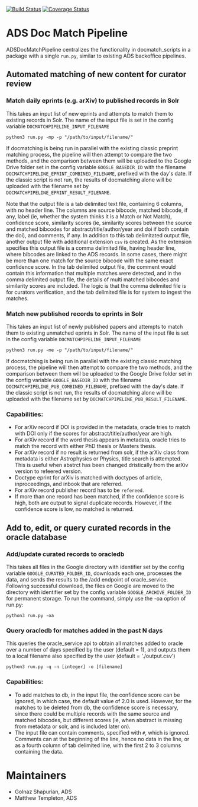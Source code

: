 [![Build Status](https://travis-ci.org/adsabs/ADSDocMatchPipeline.svg)](https://travis-ci.org/adsabs/ADSDocMatchPipeline)
[![Coverage Status](https://coveralls.io/repos/adsabs/ADSDocMatchPipeline/badge.svg)](https://coveralls.io/r/adsabs/ADSDocMatchPipeline)

# ADS Doc Match Pipeline

ADSDocMatchPipeline centralizes the functionality in docmatch_scripts in a package with a single ``run.py``, similar to existing ADS backoffice pipelines.

## Automated matching of new content for curator review

### Match daily eprints (e.g. arXiv) to published records in Solr

This takes an input list of new eprints and attempts to match them to existing records in Solr.  The name of the input file is set in the config variable ``DOCMATCHPIPELINE_INPUT_FILENAME``

  ``python3 run.py -mp -p "/path/to/input/filename/"``

If docmatching is being run in parallel with the existing classic preprint matching process, the pipeline will then attempt to compare the two methods, and the comparison between them will be uploaded to the Google Drive folder set in the config variable ``GOOGLE_BASEDIR_ID`` with the filename ``DOCMATCHPIPELINE_EPRINT_COMBINED_FILENAME``, prefixed with the day's date.  If the classic script is not run, the results of docmatching alone will be uploaded with the filename set by ``DOCMATCHPIPELINE_EPRINT_RESULT_FILENAME``.

Note that the output file is a tab delimited text file, containing 6 columns, with no header line. The columns are source bibcode, matched bibcode, if any, label (ie, whether the system thinks it is a Match or Not Match), confidence score, similarity scores (ie, similarity scores between the source and matched bibcodes for abstract/title/author/year and doi if both contain the doi), and comments, if any. In addition to this tab delimitated output file, another output file with additional extension `csv` is created. As the extension specifies this output file is a comma delimited file, having header line, where bibcodes are linked to the ADS records.
In some cases, there might be more than one match for the source bibcode with the same exact confidence score. In the tab delimited output file, the comment would contain this information that multiple matches were detected, and in the comma delimited output file, the details of multi matched bibcodes and similarity scores are included. The logic is that the comma delimited file is for curators verification, and the tab delimited file is for system to ingest the matches.

### Match new published records to eprints in Solr

This takes an input list of newly published papers and attempts to match them to existing unmatched eprints in Solr.  The name of the input file is set in the config variable ``DOCMATCHPIPELINE_INPUT_FILENAME``

  ``python3 run.py -me -p "/path/to/input/filename/"``

If docmatching is being run in parallel with the existing classic matching process, the pipeline will then attempt to compare the two methods, and the comparison between them will be uploaded to the Google Drive folder set in the config variable ``GOOGLE_BASEDIR_ID`` with the filename ``DOCMATCHPIPELINE_PUB_COMBINED_FILENAME``, prefixed with the day's date.  If the classic script is not run, the results of docmatching alone will be uploaded with the filename set by ``DOCMATCHPIPELINE_PUB_RESULT_FILENAME``.


### Capabilities:

* For arXiv record if DOI is provided in the metadata, oracle tries to match with DOI only if the scores for abstract/title/author/year are high.
* For arXiv record if the word thesis appears in metadata, oracle tries to match the record with either PhD thesis or Masters thesis.
* For arXiv record if no result is returned from solr, if the arXiv class from metadata is either Astrophysics or Physics, title search is attempted. This is useful when abstrct has been changed dristically from the arXiv version to refeered version.
* Doctype eprint for arXiv is matched with doctypes of article, inproceedings, and inbook that are referred.
* For arXiv record publisher record has to be `refereed`.
* If more than one record has been matched, if the confidence score is high, both are output to signal duplicate records. However, if the confidence score is low, no matched is returned.    

    
## Add to, edit, or query curated records in the oracle database

### Add/update curated records to oracledb

This takes all files in the Google directory with identifier set by the config variable ``GOOGLE_CURATED_FOLDER_ID``, downloads each one, processes the data, and sends the results to the /add endpoint of oracle_service.  Following successful download, the files on Google are moved to the directory with identifier set by the config variable ``GOOGLE_ARCHIVE_FOLDER_ID`` for permanent storage.  To run the command, simply use the -oa option of run.py:

   ``python3 run.py -oa``

### Query oracledb for matches added in the past N days

This queries the oracle_service api to obtain all matches added to oracle over a number of days specified by the user (default = 1), and outputs them to a local filename also specified by the user (default = './output.csv')

   ``python3 run.py -q -n [integer] -o [filename]``


### Capabilities:

* To add matches to db, in the input file, the confidence score can be ignored, in which case, the default value of 2.0 is used. However, for the matches to be deleted from db, the confidence score is necessary, since there could be multiple records with the same source and matched bibcodes, but different scores (ie, when abstract is missing from metadata or solr, and is included later on).
* The input file can contain comments, specified with `#`, which is ignored. Comments can at the beginning of the line, hence no data in the line, or as a fourth column of tab delimited line, with the first 2 to 3 columns containing the data.

# Maintainers

* Golnaz Shapurian, ADS
* Matthew Templeton, ADS
